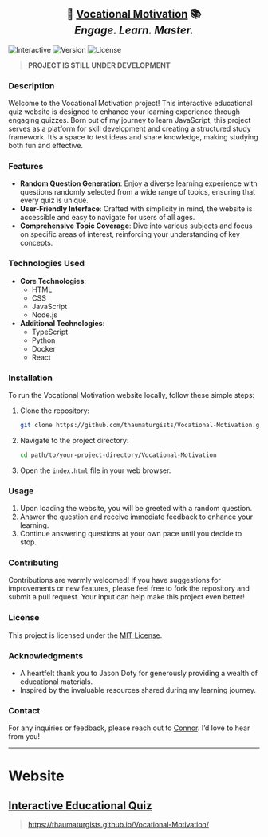 <h2 align="center">
  🚀 <a href="https://thaumaturgists.github.io/Vocational-Motivation/"><strong>Vocational Motivation</strong></a> 📚<br>
  <em>Engage. Learn. Master.</em>
</h2>

![Interactive](https://img.shields.io/badge/Interactive-Quiz-blueviolet?style=for-the-badge&logo=github)
![Version](https://img.shields.io/badge/version-0.1.0-blue)
![License](https://img.shields.io/badge/license-MIT-green)

> **PROJECT IS STILL UNDER DEVELOPMENT**

### Description
Welcome to the Vocational Motivation project! This interactive educational quiz website is designed to enhance your learning experience through engaging quizzes. Born out of my journey to learn JavaScript, this project serves as a platform for skill development and creating a structured study framework. It’s a space to test ideas and share knowledge, making studying both fun and effective.

### Features
- **Random Question Generation**: Enjoy a diverse learning experience with questions randomly selected from a wide range of topics, ensuring that every quiz is unique.
- **User-Friendly Interface**: Crafted with simplicity in mind, the website is accessible and easy to navigate for users of all ages.
- **Comprehensive Topic Coverage**: Dive into various subjects and focus on specific areas of interest, reinforcing your understanding of key concepts.

### Technologies Used
- **Core Technologies**:
  - HTML
  - CSS
  - JavaScript
  - Node.js
- **Additional Technologies**:
  - TypeScript
  - Python
  - Docker
  - React

### Installation
To run the Vocational Motivation website locally, follow these simple steps:

1. Clone the repository:
   ```bash
   git clone https://github.com/thaumaturgists/Vocational-Motivation.git
   ```

2. Navigate to the project directory:
   ```bash
   cd path/to/your-project-directory/Vocational-Motivation
   ```

3. Open the `index.html` file in your web browser.

### Usage
1. Upon loading the website, you will be greeted with a random question.
2. Answer the question and receive immediate feedback to enhance your learning.
3. Continue answering questions at your own pace until you decide to stop.

### Contributing
Contributions are warmly welcomed! If you have suggestions for improvements or new features, please feel free to fork the repository and submit a pull request. Your input can help make this project even better!

### License
This project is licensed under the [MIT License](LICENSE).

### Acknowledgments
- A heartfelt thank you to Jason Doty for generously providing a wealth of educational materials.
- Inspired by the invaluable resources shared during my learning journey.

### Contact
For any inquiries or feedback, please reach out to [Connor](mailto:parting-saga-thigh@duck.com). I’d love to hear from you!

---

# Website
## [Interactive Educational Quiz](https://thaumaturgists.github.io/Vocational-Motivation/)
> https://thaumaturgists.github.io/Vocational-Motivation/
